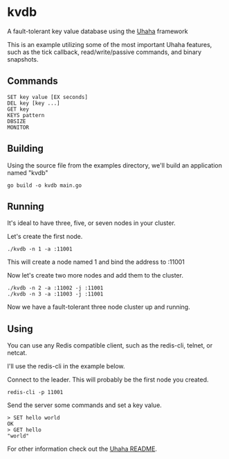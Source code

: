 # kvdb

A fault-tolerant key value database using the 
[Uhaha](https://github.com/tidwall/uhaha) framework

This is an example utilizing some of the most important Uhaha features, such as
the tick callback, read/write/passive commands, and binary snapshots.

## Commands

```
SET key value [EX seconds]
DEL key [key ...]
GET key
KEYS pattern
DBSIZE
MONITOR
```

## Building

Using the source file from the examples directory, we'll build an application
named "kvdb"

```
go build -o kvdb main.go
```

## Running

It's ideal to have three, five, or seven nodes in your cluster.

Let's create the first node.

```
./kvdb -n 1 -a :11001
```

This will create a node named 1 and bind the address to :11001

Now let's create two more nodes and add them to the cluster.

```
./kvdb -n 2 -a :11002 -j :11001
./kvdb -n 3 -a :11003 -j :11001
```

Now we have a fault-tolerant three node cluster up and running.

## Using

You can use any Redis compatible client, such as the redis-cli, telnet, 
or netcat.

I'll use the redis-cli in the example below.

Connect to the leader. This will probably be the first node you created.

```
redis-cli -p 11001
```

Send the server some commands and set a key value.

```
> SET hello world
OK
> GET hello
"world"
```

For other information check out the [Uhaha README](https://github.com/tidwall/uhaha).
